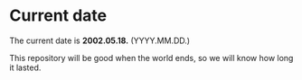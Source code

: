 # Current date

The current date is **2002.05.18.** (YYYY.MM.DD.)

This repository will be good when the world ends, so we will know how long it lasted.